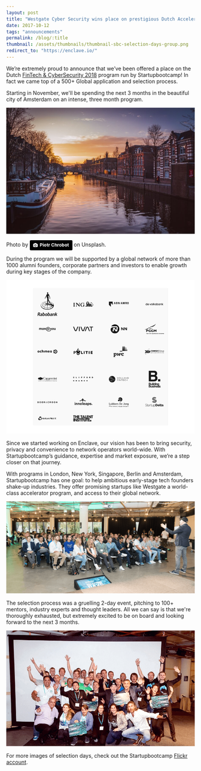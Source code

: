 ```yaml
---
layout: post
title: "Westgate Cyber Security wins place on prestigious Dutch Accelerator"
date: 2017-10-12
tags: "announcements"
permalink: /blog/:title
thumbnail: /assets/thumbnails/thumbnail-sbc-selection-days-group.png
redirect_to: "https://enclave.io/"
---
```


We’re extremely proud to announce that we’ve been offered a place on the Dutch [FinTech & CyberSecurity 2018](sbc) program run by Startupbootcamp! In fact we came top of a 500+ Global application and selection process.

Starting in November, we'll be spending the next 3 months in the beautiful city of Amsterdam on an intense, three month program.

![Startupbootcamp Selection Days][sbc-selection-days-1]

Photo by <a style="background-color:black;color:white;text-decoration:none;padding:4px 6px;font-family:-apple-system, BlinkMacSystemFont, &quot;San Francisco&quot;, &quot;Helvetica Neue&quot;, Helvetica, Ubuntu, Roboto, Noto, &quot;Segoe UI&quot;, Arial, sans-serif;font-size:12px;font-weight:bold;line-height:1.2;display:inline-block;border-radius:3px;" href="https://unsplash.com/@chrumo?utm_medium=referral&amp;utm_campaign=photographer-credit&amp;utm_content=creditBadge" target="_blank" rel="noopener noreferrer" title="Download free do whatever you want high-resolution photos from Piotr Chrobot"><span style="display:inline-block;padding:2px 3px;"><svg xmlns="http://www.w3.org/2000/svg" style="height:12px;width:auto;position:relative;vertical-align:middle;top:-1px;fill:white;" viewBox="0 0 32 32"><title>unsplash-logo</title><path d="M20.8 18.1c0 2.7-2.2 4.8-4.8 4.8s-4.8-2.1-4.8-4.8c0-2.7 2.2-4.8 4.8-4.8 2.7.1 4.8 2.2 4.8 4.8zm11.2-7.4v14.9c0 2.3-1.9 4.3-4.3 4.3h-23.4c-2.4 0-4.3-1.9-4.3-4.3v-15c0-2.3 1.9-4.3 4.3-4.3h3.7l.8-2.3c.4-1.1 1.7-2 2.9-2h8.6c1.2 0 2.5.9 2.9 2l.8 2.4h3.7c2.4 0 4.3 1.9 4.3 4.3zm-8.6 7.5c0-4.1-3.3-7.5-7.5-7.5-4.1 0-7.5 3.4-7.5 7.5s3.3 7.5 7.5 7.5c4.2-.1 7.5-3.4 7.5-7.5z"></path></svg></span><span style="display:inline-block;padding:2px 3px;">Piotr Chrobot</span></a> on Unsplash.

During the program we will be supported by a global network of more than 1000 alumni founders, corporate partners and investors to enable growth during key stages of the company.

![Startupbootcamp Selection Days][sbc-selection-days-partners]

Since we started working on Enclave, our vision has been to bring security, privacy and convenience to network operators world-wide. With Startupbootcamp’s guidance, expertise and market exposure, we’re a step closer on that journey.

With programs in London, New York, Singapore, Berlin and Amsterdam, Startupbootcamp has one goal: to help ambitious early-stage tech founders shake-up industries. They offer promising startups like Westgate a world-class accelerator program, and access to their global network.

![Startupbootcamp Selection Days][sbc-selection-days-2]

The selection process was a gruelling 2-day event, pitching to 100+ mentors, industry experts and thought leaders. All we can say is that we're thoroughly exhausted, but extremely excited to be on board and looking forward to the next 3 months.

![Startupbootcamp Selection Days][sbc-selection-days-3]

For more images of selection days, check out the Startupbootcamp [Flickr account](sbc-flickr).


[sbc-selection-days-1]: /assets/sbc-selection-days-1.jpg
[sbc-selection-days-2]: /assets/sbc-selection-days-2.png
[sbc-selection-days-3]: /assets/sbc-selection-days-3.png
[sbc-selection-days-partners]: /assets/sbc-selection-days-partners.png

[sbc]: https://www.startupbootcamp.org/accelerator/fintech-cybersecurity-amsterdam/
[sbc-flickr]: https://www.flickr.com/photos/startupbootcamp/sets/72157688291994793
